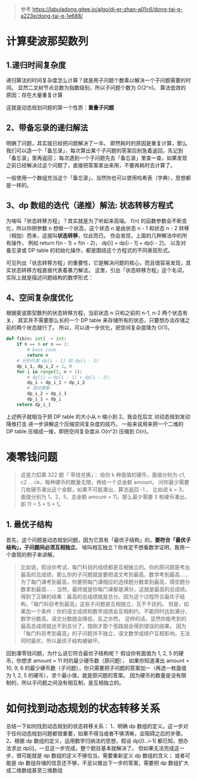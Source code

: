 > 参考 https://labuladong.gitee.io/algo/di-er-zhan-a01c6/dong-tai-g-a223e/dong-tai-g-1e688/
# 计算斐波那契数列
## 1.递归时间复杂度
递归算法的时间复杂度怎么计算？就是用子问题个数乘以解决一个子问题需要的时间。
显然二叉树节点总数为指数级别，所以子问题个数为 O(2^n)。
算法低效的原因：存在大量重复计算

这就是动态规划问题的第一个性质：**重叠子问题**

## 2、带备忘录的递归解法
明确了问题，其实就已经把问题解决了一半。
即然耗时的原因是重复计算，那么我们可以造一个「备忘录」，每次算出某个子问题的答案后别急着返回，先记到「备忘录」里再返回；
每次遇到一个子问题先去「备忘录」里查一查，如果发现之前已经解决过这个问题了，直接把答案拿出来用，不要再耗时去计算了。

一般使用一个数组充当这个「备忘录」，当然你也可以使用哈希表（字典），思想都是一样的。

## 3、dp 数组的迭代（递推）解法: 状态转移方程式
为啥叫「状态转移方程」？其实就是为了听起来高端。
f(n) 的函数参数会不断变化，所以你把参数 n 想做一个状态，这个状态 n 是由状态 n - 1 和状态 n - 2 转移（相加）而来，这就叫**状态转移**，仅此而已。
你会发现，上面的几种解法中的所有操作， 例如 return f(n - 1) + f(n - 2)， dp[i] = dp[i - 1] + dp[i - 2]，
以及对备忘录或 DP table 的初始化操作，都是围绕这个方程式的不同表现形式。

可见列出「状态转移方程」的重要性，它是解决问题的核心，而且很容易发现，其实状态转移方程直接代表着暴力解法。
这里，引出「状态转移方程」这个名词，实际上就是描述问题结构的数学形式：

## 4、空间复杂度优化
根据斐波那契数列的状态转移方程，当前状态 n 只和之前的 n-1, n-2 两个状态有关，
其实并不需要那么长的一个 DP table 来存储所有的状态，只要想办法存储之前的两个状态就行了。
所以，可以进一步优化，把空间复杂度降为 O(1)。
```python
def fib(n: int) -> int:
    if n == 0 or n == 1:
        # base case
        return n
    # 分别代表 dp[i - 1] 和 dp[i - 2]
    dp_i_1, dp_i_2 = 1, 0
    for i in range(2, n + 1):
        # dp[i] = dp[i - 1] + dp[i - 2];
        dp_i = dp_i_1 + dp_i_2
        # 滚动更新
        dp_i_2 = dp_i_1
        dp_i_1 = dp_i
    return dp_i_1
```
上述例子就相当于把 DP table 的大小从 n 缩小到 2。我会在后文 对动态规划发动降维打击 进一步讲解这个压缩空间复杂度的技巧，
一般来说用来把一个二维的 DP table 压缩成一维，即把空间复杂度从 O(n^2) 压缩到 O(n)。

# 凑零钱问题
> 这是力扣第 322 题「 零钱兑换」：
给你 k 种面值的硬币，面值分别为 c1, c2 ... ck，每种硬币的数量无限，再给一个总金额 amount，
问你最少需要几枚硬币凑出这个金额，如果不可能凑出，算法返回 -1 。
> 比如说 k = 3，面值分别为 1，2，5，总金额 amount = 11。那么最少需要 3 枚硬币凑出，即 11 = 5 + 5 + 1。


## 1. 最优子结构
首先，这个问题是动态规划问题，因为它具有「最优子结构」的。**要符合「最优子结构」，子问题间必须互相独立**。
啥叫相互独立？你肯定不想看数学证明，我用一个直观的例子来讲解。

>比如说，假设你考试，每门科目的成绩都是互相独立的。你的原问题是考出最高的总成绩，那么你的子问题就是要把语文考到最高，数学考到最高…… 
为了每门课考到最高，你要把每门课相应的选择题分数拿到最高，填空题分数拿到最高…… 当然，最终就是你每门课都是满分，这就是最高的总成绩。
得到了正确的结果：最高的总成绩就是总分。因为这个过程符合最优子结构，「每门科目考到最高」这些子问题是互相独立，互不干扰的。
但是，如果加一个条件：你的语文成绩和数学成绩会互相制约，不能同时达到满分，数学分数高，语文分数就会降低，反之亦然。
这样的话，显然你能考到的最高总成绩就达不到总分了，按刚才那个思路就会得到错误的结果。
因为「每门科目考到最高」的子问题并不独立，语文数学成绩户互相影响，无法同时最优，所以最优子结构被破坏。


回到凑零钱问题，为什么说它符合最优子结构呢？
假设你有面值为 1, 2, 5 的硬币，你想求 amount = 11 时的最少硬币数（原问题），
如果你知道凑出 amount = 10, 9, 6 的最少硬币数（子问题），你只需要把子问题的答案加一（再选一枚面值为 1, 2, 5 的硬币），求个最小值，就是原问题的答案。
因为硬币的数量是没有限制的，所以子问题之间没有相互制，是互相独立的。


# 如何找到动态规划的状态转移关系
总结一下如何找到动态规划的状态转移关系：
1、明确 dp 数组的定义。这一步对于任何动态规划问题都很重要，如果不得当或者不够清晰，会阻碍之后的步骤。
2、根据 dp 数组的定义，运用数学归纳法的思想，假设 dp[0...i-1] 都已知，想办法求出 dp[i]，一旦这一步完成，整个题目基本就解决了。
但如果无法完成这一步，很可能就是 dp 数组的定义不够恰当，需要重新定义 dp 数组的含义；
或者可能是 dp 数组存储的信息还不够，不足以推出下一步的答案，需要把 dp 数组扩大成二维数组甚至三维数组







